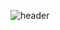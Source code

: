 ![header](https://capsule-render.vercel.app/api?type=venom&color=E4F7BA&height=200&section=header&text=Sona's%20repository&fontSize=40)
